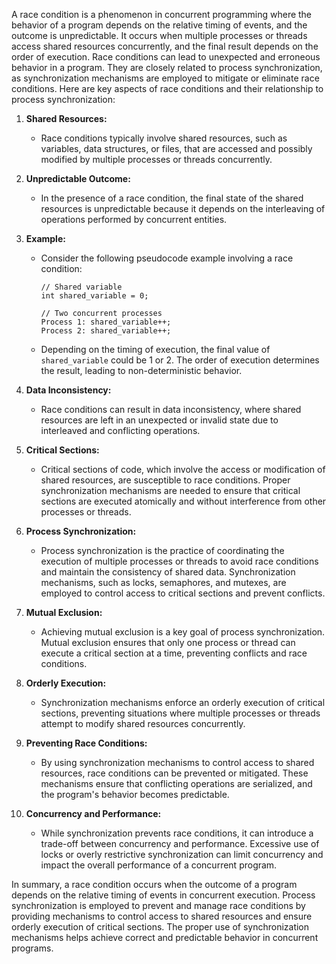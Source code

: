 A race condition is a phenomenon in concurrent programming where the behavior of a program depends on the relative timing of events, and the outcome is unpredictable. It occurs when multiple processes or threads access shared resources concurrently, and the final result depends on the order of execution. Race conditions can lead to unexpected and erroneous behavior in a program. They are closely related to process synchronization, as synchronization mechanisms are employed to mitigate or eliminate race conditions. Here are key aspects of race conditions and their relationship to process synchronization:

1. **Shared Resources:**
   - Race conditions typically involve shared resources, such as variables, data structures, or files, that are accessed and possibly modified by multiple processes or threads concurrently.

2. **Unpredictable Outcome:**
   - In the presence of a race condition, the final state of the shared resources is unpredictable because it depends on the interleaving of operations performed by concurrent entities.

3. **Example:**
   - Consider the following pseudocode example involving a race condition:

     ```plaintext
     // Shared variable
     int shared_variable = 0;

     // Two concurrent processes
     Process 1: shared_variable++;
     Process 2: shared_variable++;
     ```

   - Depending on the timing of execution, the final value of `shared_variable` could be 1 or 2. The order of execution determines the result, leading to non-deterministic behavior.

4. **Data Inconsistency:**
   - Race conditions can result in data inconsistency, where shared resources are left in an unexpected or invalid state due to interleaved and conflicting operations.

5. **Critical Sections:**
   - Critical sections of code, which involve the access or modification of shared resources, are susceptible to race conditions. Proper synchronization mechanisms are needed to ensure that critical sections are executed atomically and without interference from other processes or threads.

6. **Process Synchronization:**
   - Process synchronization is the practice of coordinating the execution of multiple processes or threads to avoid race conditions and maintain the consistency of shared data. Synchronization mechanisms, such as locks, semaphores, and mutexes, are employed to control access to critical sections and prevent conflicts.

7. **Mutual Exclusion:**
   - Achieving mutual exclusion is a key goal of process synchronization. Mutual exclusion ensures that only one process or thread can execute a critical section at a time, preventing conflicts and race conditions.

8. **Orderly Execution:**
   - Synchronization mechanisms enforce an orderly execution of critical sections, preventing situations where multiple processes or threads attempt to modify shared resources concurrently.

9. **Preventing Race Conditions:**
   - By using synchronization mechanisms to control access to shared resources, race conditions can be prevented or mitigated. These mechanisms ensure that conflicting operations are serialized, and the program's behavior becomes predictable.

10. **Concurrency and Performance:**
    - While synchronization prevents race conditions, it can introduce a trade-off between concurrency and performance. Excessive use of locks or overly restrictive synchronization can limit concurrency and impact the overall performance of a concurrent program.

In summary, a race condition occurs when the outcome of a program depends on the relative timing of events in concurrent execution. Process synchronization is employed to prevent and manage race conditions by providing mechanisms to control access to shared resources and ensure orderly execution of critical sections. The proper use of synchronization mechanisms helps achieve correct and predictable behavior in concurrent programs.
